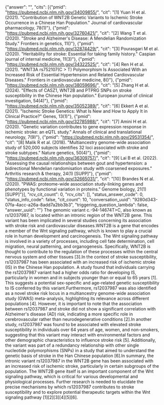 {"answer": "", "cits": [{"pmid": "https://pubmed.ncbi.nlm.nih.gov/34009855/", "cit": "[1] Yuan H et al. (2021). \"Contribution of WNT2B Genetic Variants to Ischemic Stroke Occurrence in a Chinese Han Population.\" Journal of cardiovascular pharmacology, 78(1)"}, {"pmid": "https://pubmed.ncbi.nlm.nih.gov/32760421/", "cit": "[2] Wang T et al. (2020). \"Stroke and Alzheimer's Disease: A Mendelian Randomization Study.\" Frontiers in genetics, 11()"}, {"pmid": "https://pubmed.ncbi.nlm.nih.gov/32874429/", "cit": "[3] Pourasgari M et al. (2020). \"Heritability for stroke: Essential for taking family history.\" Caspian journal of internal medicine, 11(3)"}, {"pmid": "https://pubmed.ncbi.nlm.nih.gov/34322525/", "cit": "[4] Ren H et al. (2021). \"WNT3A rs752107(C > T) Polymorphism Is Associated With an Increased Risk of Essential Hypertension and Related Cardiovascular Diseases.\" Frontiers in cardiovascular medicine, 8()"}, {"pmid": "https://pubmed.ncbi.nlm.nih.gov/38059696/", "cit": "[5] Zhang H et al. (2024). \"Effects of CASZ1, WNT2B and PTPRG SNPs on stroke susceptibility in the Chinese Han population.\" European journal of clinical investigation, 54(4)"}, {"pmid": "https://pubmed.ncbi.nlm.nih.gov/35052389/", "cit": "[6] Ekkert A et al. (2021). \"Ischemic Stroke Genetics: What Is New and How to Apply It in Clinical Practice?\" Genes, 13(1)"}, {"pmid": "https://pubmed.ncbi.nlm.nih.gov/32785988/", "cit": "[7] Amini H et al. (2020). \"Genetic variation contributes to gene expression response in ischemic stroke: an eQTL study.\" Annals of clinical and translational neurology, 7(9)"}, {"pmid": "https://pubmed.ncbi.nlm.nih.gov/29531354/", "cit": "[8] Malik R et al. (2018). \"Multiancestry genome-wide association study of 520,000 subjects identifies 32 loci associated with stroke and stroke subtypes.\" Nature genetics, 50(4)"}, {"pmid": "https://pubmed.ncbi.nlm.nih.gov/36309757/", "cit": "[9] Lai B et al. (2022). \"Assessing the causal relationships between gout and hypertension: a bidirectional Mendelian randomisation study with coarsened exposures.\" Arthritis research & therapy, 24(1) [SUPP]"}, {"pmid": "https://pubmed.ncbi.nlm.nih.gov/32665031/", "cit": "[10] Brandes N et al. (2020). \"PWAS: proteome-wide association study-linking genes and phenotypes by functional variation in proteins.\" Genome biology, 21(1) [SUPP]"}], "rcv_cit_count": 0, "rcv_cits": [], "status_answer_code": 0, "status_info_code": false, "cit_count": 10, "conversation_uuid": "9280d343-07fa-4acc-a26a-8add7a2bb3b3", "triggering_question_lambda": false, "answer_uuid": ""}
The genomic variant c.-94-14674T>C, also known as rs12037987, is located within an intronic region of the WNT2B gene. This variant has been implicated in several studies concerning its association with stroke risk and cardiovascular diseases.WNT2B is a gene that encodes a member of the Wnt signaling pathway, which is known to play a crucial role in human development and carcinogenesis. The Wnt signaling pathway is involved in a variety of processes, including cell fate determination, cell migration, neural patterning, and organogenesis. Specifically, WNT2B is thought to contribute to the regulation of these processes within the central nervous system and other tissues [3].In the context of stroke susceptibility, rs12037987 has been associated with an increased risk of ischemic stroke (IS) in the Chinese Han population. A study found that individuals carrying the rs12037987 variant had a higher odds ratio for developing IS, particularly in women and in subjects younger than or equal to 65 years [1]. This suggests a potential sex-specific and age-related genetic susceptibility to IS conferred by this variant.Furthermore, rs12037987 was also identified as a novel stroke risk locus in a multiancestry genome-wide association study (GWAS) meta-analysis, highlighting its relevance across different populations [4]. However, it is important to note that the association between rs12037987 and stroke did not show a significant correlation with Alzheimer's disease (AD) risk, indicating a more specific role in cerebrovascular rather than neurodegenerative conditions [2].In another study, rs12037987 was found to be associated with elevated stroke susceptibility in individuals over 64 years of age, women, and non-smokers, suggesting that this variant may interact with environmental factors and other demographic characteristics to influence stroke risk [5]. Additionally, the variant was part of a redundancy relationship with other single nucleotide polymorphisms (SNPs) in a study that aimed to understand the genetic basis of stroke in the Han Chinese population [6].In summary, the intronic variant rs12037987 in the WNT2B gene has been associated with an increased risk of ischemic stroke, particularly in certain subgroups of the population. The WNT2B gene itself is an important component of the Wnt signaling pathway, which is critical for various developmental and physiological processes. Further research is needed to elucidate the precise mechanisms by which rs12037987 contributes to stroke susceptibility and to explore potential therapeutic targets within the Wnt signaling pathway [1][2][3][4][5][6].
